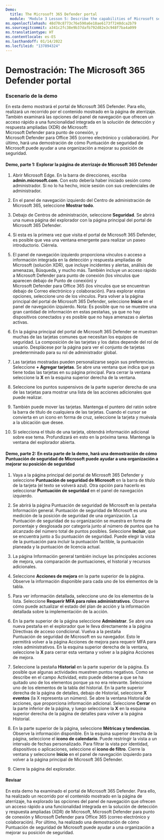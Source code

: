 ```yaml
---
Demo:
  title: The Microsoft 365 Defender portal
  module: 'Module 3 Lesson 5: Describe the capabilities of Microsoft security solutions: Describe security management capabilities of Microsoft 365'
ms.openlocfilehash: 48d70c8773c76e590a6e18ae6173f7240dca2b79
ms.sourcegitcommit: a341c2fc38e9b37dafb792d82e3c948f7ba4a099
ms.translationtype: HT
ms.contentlocale: es-ES
ms.lasthandoff: 01/14/2022
ms.locfileid: "137894324"
---
```

# <a name="demo-the-microsoft-365-defender-portal"></a>Demostración: The Microsoft 365 Defender portal

### <a name="demo-scenario"></a>Escenario de la demo
En esta demo mostrará el portal de Microsoft 365 Defender. Para ello, realizará un recorrido por el contenido mostrado en la página de aterrizaje. También examinará las opciones del panel de navegación que ofrecen un acceso rápido a una funcionalidad integrada en la solución de detección y respuesta ampliadas (XDR) de Microsoft: Microsoft Defender para punto de conexión, y Microsoft Defender para Office 365 (correo electrónico y colaboración).  Por último, hará una demostración de cómo Puntuación de seguridad de Microsoft puede ayudar a una organización a mejorar su posición de seguridad.

#### <a name="demo-part-1--explore-the-microsoft-365-defender-landing-page"></a>Demo, parte 1:  Explorar la página de aterrizaje de Microsoft 365 Defender

1. Abrir Microsoft Edge. En la barra de direcciones, escriba **admin.microsoft.com**.  Con esto debería haber iniciado sesión como administrador.  Si no lo ha hecho, inicie sesión con sus credenciales de administrador.

1. En el panel de navegación izquierdo del Centro de administración de Microsoft 365, seleccione **Mostrar todo**.

1. Debajo de Centros de administración, seleccione **Seguridad**.  Se abrirá una nueva página del explorador con la página principal del portal de Microsoft 365 Defender.  

1. Si esta es la primera vez que visita el portal de Microsoft 365 Defender, es posible que vea una ventana emergente para realizar un paseo introductorio.  Ciérrela.

1. El panel de navegación izquierdo proporciona vínculos o acceso a información integrada en la detección y respuesta ampliadas de Microsoft (solución XDR), que incluye incidentes y alertas, análisis de amenazas, Búsqueda, y mucho más.  También incluye un acceso rápido a Microsoft Defender para punto de conexión (los vínculos que aparecen debajo de Punto de conexión) y Microsoft Defender para Office 365 (los vínculos que se encuentran debajo de Correo electrónico y colaboración).  Para explorar estas opciones, seleccione uno de los vínculos.  Para volver a la página principal del portal de Microsoft 365 Defender, seleccione **Inicio** en el panel de navegación izquierdo.  Nota: Es posible que no se muestre una gran cantidad de información en estas pestañas, ya que no hay dispositivos conectados y es posible que no haya amenazas o alertas activas.

1. En la página principal del portal de Microsoft 365 Defender se muestran muchas de las tarjetas comunes que necesitan los equipos de seguridad. La composición de las tarjetas y los datos depende del rol de usuario. Desplácese por la página para ver el conjunto de tarjetas predeterminado para su rol de administrador global.

1. Las tarjetas mostradas pueden personalizarse según sus preferencias.  Seleccione **+ Agregar tarjetas**. Se abre una ventana que indica que ya tiene todas las tarjetas en su página principal.  Para cerrar la ventana seleccione la **X** en la esquina superior derecha de la ventana.

1. Seleccione los puntos suspensivos de la parte superior derecha de una de las tarjetas para mostrar una lista de las acciones adicionales que puede realizar.  

1. También puede mover las tarjetas. Mantenga el puntero del ratón sobre la barra de título de cualquiera de las tarjetas. Cuando el cursor se convierta en un icono en forma de cruz, seleccione la tarjeta y muévala a la ubicación que desee.

1. Si selecciona el título de una tarjeta, obtendrá información adicional sobre ese tema. Profundizará en esto en la próxima tarea.  Mantenga la ventana del explorador abierta.

#### <a name="demo-part-2-in-this-part-of-the-demo-you-will-show-how-microsoft-secure-score-can-help-an-organization-improve-its-security-posture"></a>Demo, parte 2: En esta parte de la demo, hará una demostración de cómo Puntuación de seguridad de Microsoft puede ayudar a una organización a mejorar su posición de seguridad

1. Vaya a la página principal del portal de Microsoft 365 Defender y seleccione **Puntuación de seguridad de Microsoft** en la barra de título de la tarjeta (el texto se volverá azul).  Otra opción para hacerlo es seleccionar **Puntuación de seguridad** en el panel de navegación izquierdo.

1. Se abrirá la página Puntuación de seguridad de Microsoft en la pestaña Información general.  Puntuación de seguridad de Microsoft es una medición de la posición de seguridad de una organización. La Puntuación de seguridad de su organización se muestra en forma de porcentaje y desglosada por categoría junto al número de puntos que ha alcanzado del número total de puntos posibles. Seleccione **Incluir**, que se encuentra junto a Su puntuación de seguridad. Puede elegir la vista de la puntuación para incluir la puntuación factible, la puntuación planeada y la puntuación de licencia actual.

1. La página Información general también incluye las principales acciones de mejora, una comparación de puntuaciones, el historial y recursos adicionales.

1. Seleccione **Acciones de mejora** en la parte superior de la página.  Observe la información disponible para cada uno de los elementos de la tabla.  

1. Para ver información detallada, seleccione uno de los elementos de la lista.  Seleccione **Requerir MFA para roles administrativos**.  Observe cómo puede actualizar el estado del plan de acción y la información detallada sobre la implementación de la acción.

1. En la parte superior de la página seleccione **Administrar**.  Se abre una nueva pestaña en el explorador que le lleva directamente a la página Directivas de acceso condicional.  Vuelva a la pestaña Puntuación de seguridad de Microsoft en su navegador. Esto le permitirá volver a la página Acciones de mejora para requerir MFA para roles administrativos. En la esquina superior derecha de la ventana, seleccione la **X** para cerrar esta ventana y volver a la página Acciones de mejora.

1. Seleccione la pestaña **Historial** en la parte superior de la página.  Es posible que algunas actividades muestren puntos negativos.  Como se describe en el campo Actividad, esto puede deberse a que se ha quitado uno de los elementos porque ya no era relevante.  Seleccione uno de los elementos de la tabla del historial.  En la parte superior derecha de la página de detalles, debajo de Historial, seleccione **X eventos** (la X representa un número).  Se abre la ventana Historial de acciones, que proporciona información adicional.  Seleccione **Cerrar** en la parte inferior de la página, y luego seleccione la **X** en la esquina superior derecha de la página de detalles para volver a la página Historial.

1. En la parte superior de la página, seleccione **Métricas y tendencias**.  Observe la información disponible.  En la esquina superior derecha de la página, seleccione el **icono de calendario**.  Puede restringir la vista a un intervalo de fechas personalizado.  Para filtrar la vista por identidad, dispositivos o aplicaciones, seleccione el **icono de filtro**.  Cierre la ventana y seleccione **Inicio** en el panel de navegación izquierdo para volver a la página principal de Microsoft 365 Defender.

1. Cierre la página del explorador.

#### <a name="review"></a>Revisar

En esta demo ha examinado el portal de Microsoft 365 Defender. Para ello, ha realizado un recorrido por el contenido mostrado en la página de aterrizaje, ha explorado las opciones del panel de navegación que ofrecen un acceso rápido a una funcionalidad integrada en la solución de detección y respuesta ampliadas (XDR) de Microsoft, Microsoft Defender para punto de conexión y Microsoft Defender para Office 365 (correo electrónico y colaboración).  Por último, ha realizado una demostración de cómo Puntuación de seguridad de Microsoft puede ayudar a una organización a mejorar su posición de seguridad.
